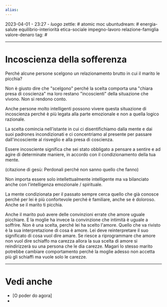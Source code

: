 ```yaml
---
alias: 
---
```

2023-04-01 - 23:27 - *luogo*
zettle: # atomic moc
ubuntudream: # energia-salute equilibrio-interiorità etica-sociale impegno-lavoro relazione-famiglia valore-denaro 
tag: #

---
# Incoscienza della sofferenza

Perché alcune persone scelgono un relazionamento brutto in cui il marito le picchia?

Non è giusto dire che "scelgono" perché la scelta comporta una "chiara presa di coscienza"  ma loro restano "incoscienti" della situazione che vivono. Non si rendono conto.

Anche persone molto intelligenti possono vivere questa situazione di incoscienza perché è più legata alla parte emozionale e non a quella logico razionale.

La scelta comincia nell'istante in cui ci disentifichiamo dalla mente e dai suoi padrones incondizionati e ci concentriamo al presente per passare dall'incosciente al risveglio e alla presa di coscienza.

Essere incosciente significa che sei stato obbligato a pensare a sentire e ad agire di determinate maniere, in accordo con il condizionamento della tua mente. 

(citazione di gesù: Perdonali perché non sanno quello che fanno)


Non importa essere solo intellettualmente intelligente ma va bilanciato anche con l'intelligenza emozionale / spirituale.

La mente condizionata per il passato sempre cerca quello che già conosce perché per lei è più confortevole perché è familiare, anche se è doloroso. Anche se il marito ti picchia.

Anche il marito può avere delle convinzioni errate che amore uguale picchiare. E la moglie ha invece la convinzione che intimità è uguale a soffrire.
Non è una scelta, perché lei ha scelto l'amore. Quello che va rivisto è la sua interpretazione di cosa è amore. Lei deve reinterpretare il suo significato di cosa vuol dire amare. Se riesce a riprogrammare che amore non vuol dire schiaffo ma carezza allora la sua scelta di amore si reindirizzerà su una persona che le dia carezze.
Magari lo stesso marito potrebbe cambiare comportamento perché la moglie adesso non accetta più gli schiaffi ma vuole solo le carezze.



---
# Vedi anche
- [O poder do agora]
- 